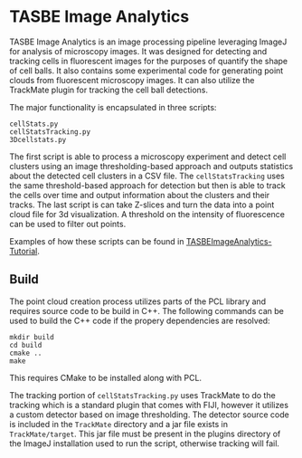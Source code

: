 # TASBE Image Analytics

TASBE Image Analytics is an image processing pipeline leveraging ImageJ for analysis of microscopy images.
It was designed for detecting and tracking cells in fluorescent images for the purposes of quantify the shape of cell balls.
It also contains some experimental code for generating point clouds from fluorescent microscopy images.
It can also utilize the TrackMate plugin for tracking the cell ball detections.

The major functionality is encapsulated in three scripts:
```
cellStats.py
cellStatsTracking.py
3Dcellstats.py
```
The first script is able to process a microscopy experiment and detect cell clusters using an image thresholding-based approach and outputs statistics about the detected cell clusters in a CSV file.  The `cellStatsTracking` uses the same threshold-based approach for detection but then is able to track the cells over time and output information about the clusters and their tracks.  The last script is can take Z-slices and turn the data into a point cloud file for 3d visualization.  A threshold on the intensity of fluorescence can be used to filter out points.

Examples of how these scripts can be found in [TASBEImageAnalytics-Tutorial](https://github.com/TASBE/TASBEImageAnalytics-Tutorial).

## Build
The point cloud creation process utilizes parts of the PCL library and requires source code to be build in C++.  The following commands can be used to build the C++ code if the propery dependencies are resolved:
```
mkdir build
cd build
cmake ..
make
```
This requires CMake to be installed along with PCL.

The tracking portion of `cellStatsTracking.py` uses TrackMate to do the tracking which is a standard plugin that comes with FIJI, however it utilizes a custom detector based on image thresholding.  The detector source code is included in the `TrackMate` directory and a jar file exists in `TrackMate/target`.  This jar file must be present in the plugins directory of the ImageJ installation used to run the script, otherwise tracking will fail.

